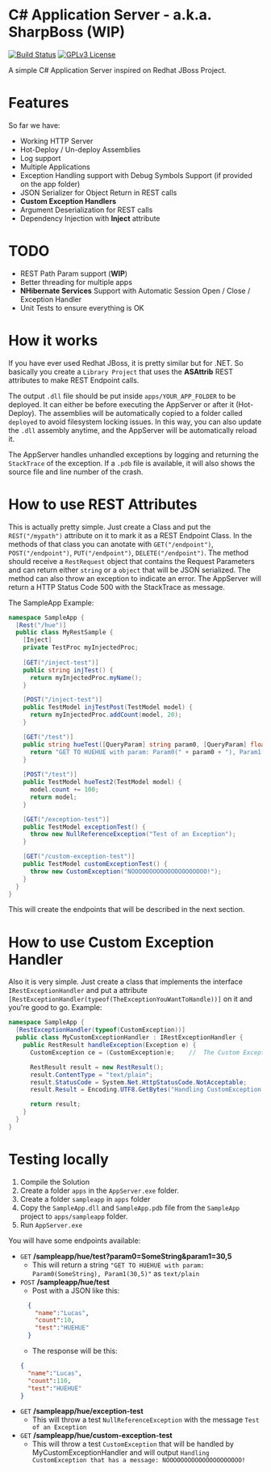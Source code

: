 C# Application Server - a.k.a. SharpBoss (**WIP**)
========================================

[![Build Status](https://travis-ci.org/racerxdl/AppServer.svg?branch=master)](https://travis-ci.org/racerxdl/AppServer)
[![GPLv3 License](http://img.shields.io/badge/license-GPLv3-brightgreen.svg)](https://tldrlegal.com/license/gnu-general-public-license-v3-\(gpl-3\))

A simple C# Application Server inspired on Redhat JBoss Project.


Features
========

So far we have:

*   Working HTTP Server
*   Hot-Deploy / Un-deploy Assemblies
*   Log support
*   Multiple Applications
*   Exception Handling support with Debug Symbols Support (if provided on the app folder)
*   JSON Serializer for Object Return in REST calls
*   **Custom Exception Handlers**
*   Argument Deserialization for REST calls 
*   Dependency Injection with **Inject** attribute

TODO
======

*   REST Path Param support (**WIP**)
*   Better threading for multiple apps
*   **NHibernate Services** Support with Automatic Session Open / Close / Exception Handler
*   Unit Tests to ensure everything is OK

How it works
=============

If you have ever used Redhat JBoss, it is pretty similar but for .NET. So basically you create a `Library Project` that uses the **ASAttrib** REST attributes to make REST Endpoint calls. 

The output `.dll` file should be put inside `apps/YOUR_APP_FOLDER` to be deployed. It can either be before executing the AppServer or after it (Hot-Deploy). The assemblies will be automatically copied to a folder called `deployed` to avoid filesystem locking issues. In this way, you can also update the `.dll` assembly anytime, and the AppServer will be automatically reload it. 

The AppServer handles unhandled exceptions by logging and returning the `StackTrace` of the exception. If a `.pdb` file is available, it will also shows the source file and line number of the crash.

How to use REST Attributes
==========================

This is actually pretty simple. Just create a Class and put the `REST("/mypath")` attribute on it to mark it as a REST Endpoint Class. In the methods of that class you can anotate with `GET("/endpoint")`, `POST("/endpoint")`, `PUT("/endpoint")`, `DELETE("/endpoint")`. The method should receive a `RestRequest` object that contains the Request Parameters and can return either `string` or a `object` that will be JSON serialized. The method can also throw an exception to indicate an error. The AppServer will return a HTTP Status Code 500 with the StackTrace as message. 

The SampleApp Example:

```cs
namespace SampleApp {
  [Rest("/hue")]
  public class MyRestSample {
    [Inject]
    private TestProc myInjectedProc;
    
    [GET("/inject-test")]
    public string injTest() {
      return myInjectedProc.myName();
    }

    [POST("/inject-test")]
    public TestModel injTestPost(TestModel model) {
      return myInjectedProc.addCount(model, 20);
    }

    [GET("/test")]
    public string hueTest([QueryParam] string param0, [QueryParam] float param1) {
      return "GET TO HUEHUE with param: Param0(" + param0 + "), Param1(" + param1 +")";
    }
    
    [POST("/test")]
    public TestModel hueTest2(TestModel model) {
      model.count += 100;
      return model;
    }

    [GET("/exception-test")]
    public TestModel exceptionTest() {
      throw new NullReferenceException("Test of an Exception");
    }

    [GET("/custom-exception-test")]
    public TestModel customExceptionTest() {
      throw new CustomException("NOOOOOOOOOOOOOOOOOOOOO!");
    }
  }
}
```
This will create the endpoints that will be described in the next section.


How to use Custom Exception Handler
===================================

Also it is very simple. Just create a class that implements the interface `IRestExceptionHandler` and put a attribute `[RestExceptionHandler(typeof(TheExceptionYouWantToHandle))]` on it and you're good to go. Example:

```cs
namespace SampleApp {
  [RestExceptionHandler(typeof(CustomException))]
  public class MyCustomExceptionHandler : IRestExceptionHandler {
    public RestResult handleException(Exception e) {
      CustomException ce = (CustomException)e;    //  The Custom Exception handler will only be called with the correct type of exception

      RestResult result = new RestResult();
      result.ContentType = "text/plain";
      result.StatusCode = System.Net.HttpStatusCode.NotAcceptable;
      result.Result = Encoding.UTF8.GetBytes("Handling CustomException that has a message: " + ce.Message);

      return result;
    }
  }
}
```

Testing locally
===============

1. Compile the Solution
2. Create a folder `apps` in the `AppServer.exe` folder.
3. Create a folder `sampleapp` in `apps` folder
4. Copy the `SampleApp.dll` and `SampleApp.pdb` file from the `SampleApp` project to `apps/sampleapp` folder.
5. Run `AppServer.exe`

You will have some endpoints available:

*   `GET` **/sampleapp/hue/test?param0=SomeString&param1=30,5**
    *   This will return a string `"GET TO HUEHUE with param: Param0(SomeString), Param1(30,5)"` as `text/plain`
*   `POST` **/sampleapp/hue/test**
    * Post with a JSON like this: 
    ```json
      {
        "name":"Lucas",
        "count":10,
        "test":"HUEHUE"
      }
    ```
    * The response will be this:
    ```json
    {
      "name":"Lucas",
      "count":110,
      "test":"HUEHUE"
    }
    ```
*   `GET` **/sampleapp/hue/exception-test**
    *   This will throw a test `NullReferenceException` with the message `Test of an Exception`
*   `GET` **/sampleapp/hue/custom-exception-test**
    *   This will throw a test `CustomException` that will be handled by MyCustomExceptionHandler and will output `Handling CustomException that has a message: NOOOOOOOOOOOOOOOOOOOOO!`